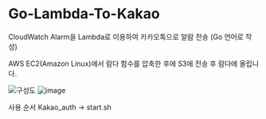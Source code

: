 # Go-Lambda-To-Kakao
CloudWatch Alarm을 Lambda로 이용하여 카카오톡으로 알람 전송 (Go 언어로 작성)

AWS EC2(Amazon Linux)에서 람다 함수를 압축한 후에 S3에 전송 후 람다에 올립니다.

![구성도](https://user-images.githubusercontent.com/60952823/143803082-7c68a8c6-2539-429c-8ed7-9461a13ec39c.png)
![image](https://user-images.githubusercontent.com/60952823/143803003-e17c340a-7850-4086-86ae-2b6798fed6c2.png)

사용 순서 Kakao_auth  -> start.sh
